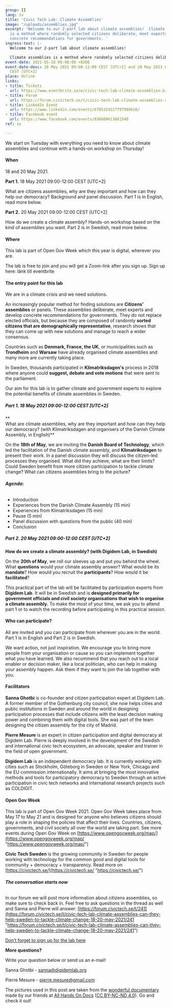 ```yaml
---
group: []
lang: sv
title: 'Civic Tech Lab: Climate Assemblies'
image: "/uploads/assemblies.jpg"
excerpt: 'Welcome to our 2-part lab about climate assemblies!  Climate assemblies
  is a method where randomly selected citizens deliberate, meet experts and develop
  concrete recommendations for governments. '
ingress-text: |-
  Welcome to our 2-part lab about climate assemblies!

  Climate assemblies is a method where randomly selected citizens deliberate, meet experts and develop concrete recommendations for governments. They do not replace elected officials, but because they are composed of citizens from all walks of life, research shows that they can come up with new solutions and manage to reach a wider consensus.
event-date: 2021-05-18 00:00:00 +0200
event-date-desc: 18 May 2021 09:00-12:00 CEST [UTC+2] and 20 May 2021 09:00-12:00
  CEST [UTC+2]
place: Online
links:
- title: Tickets
  url: https://www.eventbrite.se/e/civic-tech-lab-climate-assemblies-biljetter-153446343143
- title: Forum
  url: https://forum.civictech.se/t/civic-tech-lab-climate-assemblies-can-they-help-sweden-to-tackle-climate-change-18-20-may-2021/241
- title: LinkedIn Event
  url: https://www.linkedin.com/events/6795324227797999616/
- title: Facebook event
  url: https://www.facebook.com/events/838600613681540
ref: sv

---
```

We start on Tuesday with everything you need to know about climate assemblies and continue with a hands-on workshop on Thursday!

#### **When**

18 and 20 May 2021.

**Part 1.** 18 May 2021 09:00-12:00 CEST \[UTC+2\]

What are citizens assemblies, why are they important and how can they help our democracy? Background and panel discussion. Part 1 is in English, read more below.

**Part 2.** 20 May 2021 09:00-12:00 CEST \[UTC+2\]

How do we create a climate assembly? Hands-on workshop based on the kind of assemblies you want. Part 2 is in Swedish, read more below.

#### **Where**

This lab is part of Open Gov Week which this year is digital, wherever you are.

The lab is free to join and you will get a Zoom-link after you sign up. Sign up here: länk till eventbrite

#### **The entry point for this lab**

We are in a climate crisis and we need solutions.

An increasingly popular method for finding solutions are **Citizens’ assemblies** or panels. These assemblies deliberate, meet experts and develop concrete recommendations for governments. They do not replace elected officials, but because they are composed of randomly **sorted citizens that are demographically representative**, research shows that they can come up with new solutions and manage to reach a wider consensus.

Countries such as **Denmark, France, the UK**, or municipalities such as **Trondheim** and **Warsaw** have already organised climate assemblies and many more are currently taking place.

In Sweden, thousands participated in **Klimatriksdagen's** process in 2018 where anyone could **suggest, debate and vote motions** that were sent to the parliament.

Our aim for this lab is to gather climate and government experts to explore the potential benefits of climate assemblies in Sweden.

##### **Part 1.** 18 May 2021 09:00-12:00 CEST \[UTC+2\]

\**  
What are climate assemblies, why are they important and how can they help our democracy? (with Klimatriksdagen and organisers of the Danish Climate Assembly, in English)**

On the **18th of May**, we are inviting the **Danish Board of Technology**, which led the facilitation of the Danish climate assembly, and **Klimatriksdagen** to present their work. In a panel discussion they will discuss the citizen-led processes they organised. What did they achieve, what are their limits? Could Sweden benefit from more citizen participation to tackle climate change? What can citizens assemblies bring to the picture?

###### **Agenda:**

* Introduction
* Experiences from the Danish Climate Assembly (15 min)
* Experiences from Klimatriksdagen (15 min)
* Pause (5 min)
* Panel discussion with questions from the public (40 min)
* Conclusion

##### **Part 2.** 20 May 2021 09:00-12:00 CEST \[UTC+2\]

**How do we create a climate assembly? (with Digidem Lab, in Swedish)**

On the **20th of May**, we roll our sleeves up and put you behind the wheel. What **questions** would your climate assembly answer? What would be its **mandate**? How would you recruit the **participants**? How would it be **facilitated**?

This practical part of the lab will be facilitated by participation experts from **Digidem Lab**. It will be in Swedish and is **designed primarily for government officials and civil society organisations that wish to organise a climate assembly.** To make the most of your time, we ask you to attend part 1 or to watch the recording before participating in this practical session.

#### **Who can participate?**

All are invited and you can participate from wherever you are in the world. Part 1 is in English and Part 2 is in Swedish.

We want action, not just inspiration. We encourage you to bring more people from your organisation or cause so you can implement together what you have learned. We also recommend that you reach out to a local enabler or decision maker, like a local politician, who can help in making your assembly happen. Ask them if they want to join the lab together with you.

#### **Facilitators**

**Sanna Ghotbi** is co-founder and citizen participation expert at Digidem Lab. A former member of the Gothenburg city council, she now helps cities and public institutions in Sweden and around the world in designing participation processes that include citizens with the least decision making power and combining them with digital tools. She was part of the team designing the citizen assembly for the city of Madrid.

**Pierre Mesure** is an expert in citizen participation and digital democracy at Digidem Lab. Pierre is deeply involved in the development of the Swedish and international civic tech ecosystem, an advocate, speaker and trainer in the field of open government.

**Digidem Lab** is an independent democracy lab. It is currently working with cities such as Stockholm, Göteborg in Sweden or New York, Chicago and the EU commission internationally. It aims at bringing the most innovative methods and tools for participatory democracy to Sweden through an active participation in civic tech networks and international research projects such as COLDIGIT.

#### **Open Gov Week**

This lab is part of Open Gov Week 2021. Open Gov Week takes place from May 17 to May 21 and is designed for anyone who believes citizens should play a role in shaping the policies that affect their lives. Countries, citizens, governments, and civil society all over the world are taking part. See more events during Open Gov Week on [https://www.opengovweek.org/map/](https://www.opengovweek.org/map/ "https://www.opengovweek.org/map/")

**Civic Tech Sweden** is the growing community in Sweden for people working with technology for the common good and digital tools for community + democracy + transparency. Read more on [https://civictech.se/](https://civictech.se/ "https://civictech.se/")

###### **The conversation starts now**

In our forum we will post more information about citizens assemblies, so make sure to check back in. Feel free to ask questions in the thread as well and Sanna and Pierre will answer: [https://forum.civictech.se/t/241](https://forum.civictech.se/t/civic-tech-lab-climate-assemblies-can-they-help-sweden-to-tackle-climate-change-18-20-may-2021/241 "https://forum.civictech.se/t/civic-tech-lab-climate-assemblies-can-they-help-sweden-to-tackle-climate-change-18-20-may-2021/241")

[Don’t forget to sign up for the lab here](https://www.eventbrite.se/e/civic-tech-lab-climate-assemblies-biljetter-153446343143)

**More questions?**

Write your question below or send us an e-mail!

Sanna Ghotbi - sanna@digidemlab.org

Pierre Mesure - pierre.mesure@gmail.com

The pictures used in this post are taken from the [wonderful documentary](https://www.allhandsondoc.com/when-citizens-assemble) made by our friends at [All Hands On Docs](https://www.allhandsondoc.com) ([CC BY-NC-ND 4.0](https://creativecommons.org/licenses/by-nc-nd/4.0/)). Go and check it out!